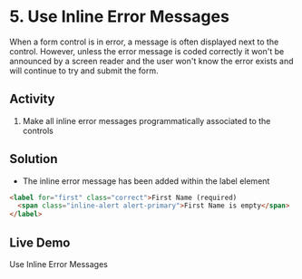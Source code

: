 # 5. Use Inline Error Messages
When a form control is in error, a message is often displayed next to the control. However, unless the error message is coded correctly it won't be announced by a screen reader and the user won't know the error exists and will continue to try and submit the form.

## Activity
1. Make all inline error messages programmatically associated to the controls

## Solution
* The inline error message has been added within the label element
```html
<label for="first" class="correct">First Name (required) 
  <span class="inline-alert alert-primary">First Name is empty</span>
</label>
```
## Live Demo
Use Inline Error Messages
